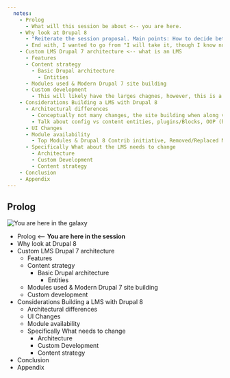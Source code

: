 ```yaml
---
  notes:
    - Prolog
      - What will this session be about <-- you are here.
    - Why look at Drupal 8
      - "Reiterate the session proposal. Main points: How to decide between versions, Inspire contribution through client projects, Not going to give hard numbers for estimate adjustment because as always 'It depends'"
      - End with, I wanted to go from "I will take it, though I know not the way" to "I'm going on an adventure"
    - Custom LMS Drupal 7 architecture <-- what is an LMS
      - Features
      - Content strategy
        - Basic Drupal architecture
          - Entities
      - Modules used & Modern Drupal 7 site building
      - Custom development
        - This will likely have the larges chagnes, however, this is a site building talk and so this needs to be high level.
    - Considerations Building a LMS with Drupal 8
      - Architectural differences
        - Conceptually not many changes, the site building when along very similarly to as it had with Drupal 7.
        - Talk about config vs content entities, plugins/Blocks, OOP (high level/composer), Semantic Versioning,
      - UI Changes
      - Module availability
        - Top Modules & Drupal 8 Contrib initiative, Removed/Replaced Modules, Old/New Utility Modules
      - Specifically What about the LMS needs to change
        - Architecture
        - Custom Development
        - Content strategy
    - Conclusion
    - Appendix
---
```


## Prolog

![You are here in the galaxy](https://nicspaull.files.wordpress.com/2013/10/you-are-here.jpg "You are here in the galaxy")

 - Prolog <-- **You are here in the session**
 - Why look at Drupal 8
 - Custom LMS Drupal 7 architecture
   - Features
   - Content strategy
     - Basic Drupal architecture
       - Entities
   - Modules used & Modern Drupal 7 site building
   - Custom development
 - Considerations Building a LMS with Drupal 8
   - Architectural differences
   - UI Changes
   - Module availability
   - Specifically What needs to change
     - Architecture
     - Custom Development
     - Content strategy
 - Conclusion
 - Appendix
